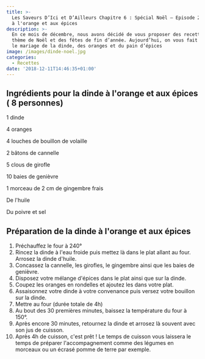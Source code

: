```yaml
---
title: >-
  Les Saveurs D’Ici et D’Ailleurs Chapitre 6 : Spécial Noël – Episode 2 : Dinde
  à l'orange et aux épices
description: >-
  En ce mois de décembre, nous avons décidé de vous proposer des recettes sur le
  thème de Noël et des fêtes de fin d’année. Aujourd’hui, on vous fait découvrir
  le mariage de la dinde, des oranges et du pain d’épices
image: /images/dinde-noel.jpg
categories:
  - Recettes
date: '2018-12-11T14:46:35+01:00'
---
```

## Ingrédients pour la dinde à l'orange et aux épices ( 8 personnes)

1 dinde

4 oranges

4 louches de bouillon de volaille

2 bâtons de cannelle

5 clous de girofle

10 baies de genièvre

1 morceau de 2 cm de gingembre frais

De l'huile

Du poivre et sel

## Préparation de la dinde à l'orange et aux épices 

1. Préchauffez le four à 240°
2. Rincez la dinde à l'eau froide puis mettez là dans le plat allant au four. Arrosez la dinde d'huile.
3. Concassez la cannelle, les girofles, le gingembre ainsi que les baies de genièvre.
4. Disposez votre mélange d'épices dans le plat ainsi que sur la dinde.
5. Coupez les oranges en rondelles et ajoutez les dans votre plat.
6. Assaisonnez votre dinde à votre convenance puis versez votre bouillon sur la dinde.
7. Mettre au four (durée totale de 4h)
8. Au bout des 30 premières minutes, baissez la température du four à 150°.
9. Après encore 30 minutes, retournez la dinde et arrosez là souvent avec son jus de cuisson.
10. Après 4h de cuisson, c'est prêt ! Le temps de cuisson vous laissera le temps de préparer l'accompagnement comme des légumes en morceaux ou un écrasé pomme de terre par exemple.
